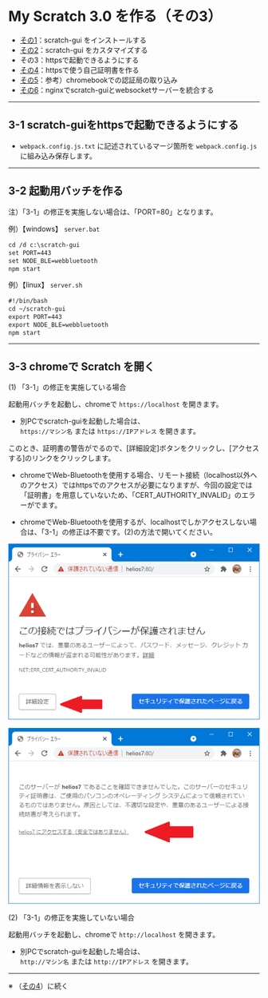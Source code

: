 # My Scratch 3.0 を作る（その3）

- [その1](./my-sc3_1.md)：scratch-gui をインストールする
- [その2](./my-sc3_2.md)：scratch-gui をカスタマイズする
- その3：httpsで起動できるようにする
- [その4](./my-sc3_4.md)：httpsで使う自己証明書を作る
- [その5](./my-sc3_5.md)：参考）chromebookでの認証局の取り込み
- [その6](./my-sc3_6.md)：nginxでscratch-guiとwebsocketサーバーを統合する

<hr>

## 3-1 scratch-guiをhttpsで起動できるようにする

- `webpack.config.js.txt` に記述されているマージ箇所を `webpack.config.js` に組み込み保存します。

<hr>

## 3-2 起動用バッチを作る

注）「3-1」の修正を実施しない場合は、「PORT=80」となります。

例）【windows】 `server.bat`

```
cd /d c:\scratch-gui
set PORT=443
set NODE_BLE=webbluetooth
npm start
```

例）【linux】 `server.sh`

```
#!/bin/bash
cd ~/scratch-gui
export PORT=443
export NODE_BLE=webbluetooth
npm start
```

<hr>

## 3-3 chromeで Scratch を開く

(1) 「3-1」の修正を実施している場合

起動用バッチを起動し、chromeで `https://localhost` を開きます。

- 別PCでscratch-guiを起動した場合は、<br>
`https://マシン名` または `https://IPアドレス` を開きます。

このとき、証明書の警告がでるので、[詳細設定]ボタンをクリックし、[アクセスする]のリンクをクリックします。

- chromeでWeb-Bluetoothを使用する場合、リモート接続（localhost以外へのアクセス）ではhttpsでのアクセスが必要になりますが、今回の設定では「証明書」を用意していないため、「CERT_AUTHORITY_INVALID」のエラーがでます。

- chromeでWeb-Bluetoothを使用するが、localhostでしかアクセスしない場合は、「3-1」の修正は不要です。(2)の方法で開いてください。

![](images/chrome1.png)

![](images/chrome2.png)

(2) 「3-1」の修正を実施していない場合

起動用バッチを起動し、chromeで `http://localhost` を開きます。

- 別PCでscratch-guiを起動した場合は、<br>
`http://マシン名` または `http://IPアドレス` を開きます。

<hr>

※ （[その4](./my-sc3_4.md)）に続く
